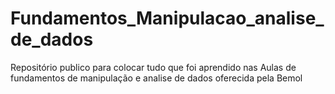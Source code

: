 # Fundamentos_Manipulacao_analise_de_dados
Repositório publico para colocar tudo que foi aprendido nas Aulas de fundamentos de manipulação e analise de dados oferecida pela Bemol
